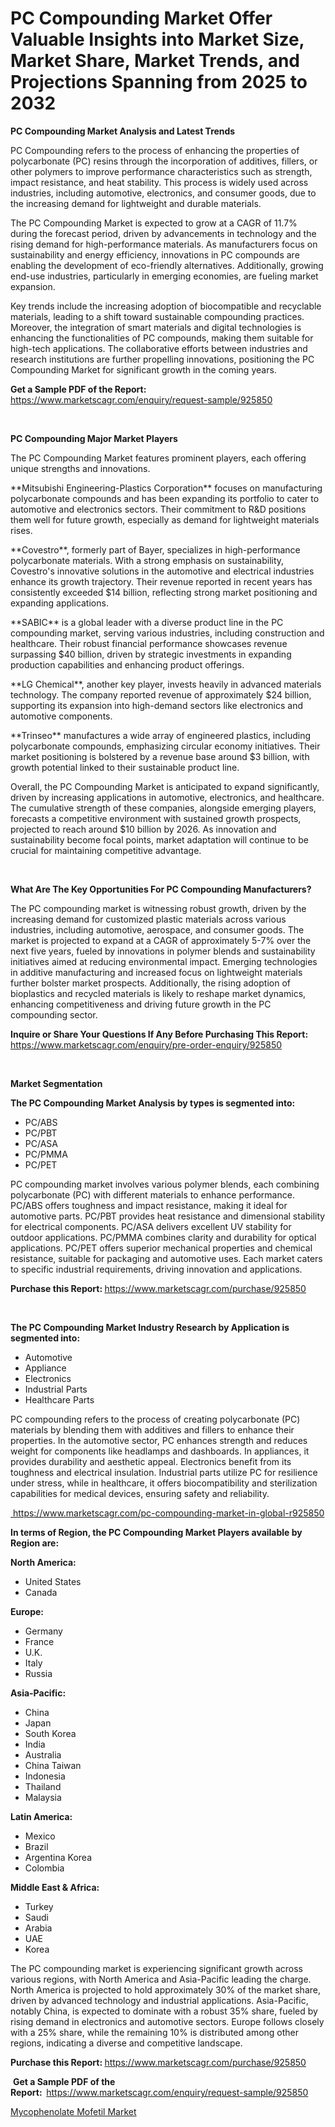 <p><h1>PC Compounding Market Offer Valuable Insights into Market Size, Market Share, Market Trends, and Projections Spanning from 2025 to 2032</h1></p><p><strong>PC Compounding Market Analysis and Latest Trends</strong></p>
<p><p>PC Compounding refers to the process of enhancing the properties of polycarbonate (PC) resins through the incorporation of additives, fillers, or other polymers to improve performance characteristics such as strength, impact resistance, and heat stability. This process is widely used across industries, including automotive, electronics, and consumer goods, due to the increasing demand for lightweight and durable materials.</p><p>The PC Compounding Market is expected to grow at a CAGR of 11.7% during the forecast period, driven by advancements in technology and the rising demand for high-performance materials. As manufacturers focus on sustainability and energy efficiency, innovations in PC compounds are enabling the development of eco-friendly alternatives. Additionally, growing end-use industries, particularly in emerging economies, are fueling market expansion. </p><p>Key trends include the increasing adoption of biocompatible and recyclable materials, leading to a shift toward sustainable compounding practices. Moreover, the integration of smart materials and digital technologies is enhancing the functionalities of PC compounds, making them suitable for high-tech applications. The collaborative efforts between industries and research institutions are further propelling innovations, positioning the PC Compounding Market for significant growth in the coming years.</p></p>
<p><strong>Get a Sample PDF of the Report:&nbsp;</strong> <a href="https://www.marketscagr.com/enquiry/request-sample/925850?utm_campaign=3095&utm_medium=2&utm_source=Github&utm_content=ia&utm_term=24032025&utm_id=pc-compounding">https://www.marketscagr.com/enquiry/request-sample/925850</a></p>
<p>&nbsp;</p>
<p><strong>PC Compounding Major Market Players</strong></p>
<p><p>The PC Compounding Market features prominent players, each offering unique strengths and innovations. </p><p>**Mitsubishi Engineering-Plastics Corporation** focuses on manufacturing polycarbonate compounds and has been expanding its portfolio to cater to automotive and electronics sectors. Their commitment to R&D positions them well for future growth, especially as demand for lightweight materials rises.</p><p>**Covestro**, formerly part of Bayer, specializes in high-performance polycarbonate materials. With a strong emphasis on sustainability, Covestro's innovative solutions in the automotive and electrical industries enhance its growth trajectory. Their revenue reported in recent years has consistently exceeded $14 billion, reflecting strong market positioning and expanding applications.</p><p>**SABIC** is a global leader with a diverse product line in the PC compounding market, serving various industries, including construction and healthcare. Their robust financial performance showcases revenue surpassing $40 billion, driven by strategic investments in expanding production capabilities and enhancing product offerings.</p><p>**LG Chemical**, another key player, invests heavily in advanced materials technology. The company reported revenue of approximately $24 billion, supporting its expansion into high-demand sectors like electronics and automotive components.</p><p>**Trinseo** manufactures a wide array of engineered plastics, including polycarbonate compounds, emphasizing circular economy initiatives. Their market positioning is bolstered by a revenue base around $3 billion, with growth potential linked to their sustainable product line.</p><p>Overall, the PC Compounding Market is anticipated to expand significantly, driven by increasing applications in automotive, electronics, and healthcare. The cumulative strength of these companies, alongside emerging players, forecasts a competitive environment with sustained growth prospects, projected to reach around $10 billion by 2026. As innovation and sustainability become focal points, market adaptation will continue to be crucial for maintaining competitive advantage.</p></p>
<p>&nbsp;</p>
<p><strong>What Are The Key Opportunities For PC Compounding Manufacturers?</strong></p>
<p><p>The PC compounding market is witnessing robust growth, driven by the increasing demand for customized plastic materials across various industries, including automotive, aerospace, and consumer goods. The market is projected to expand at a CAGR of approximately 5-7% over the next five years, fueled by innovations in polymer blends and sustainability initiatives aimed at reducing environmental impact. Emerging technologies in additive manufacturing and increased focus on lightweight materials further bolster market prospects. Additionally, the rising adoption of bioplastics and recycled materials is likely to reshape market dynamics, enhancing competitiveness and driving future growth in the PC compounding sector.</p></p>
<p><strong>Inquire or Share Your Questions If Any Before Purchasing This Report:</strong> <a href="https://www.marketscagr.com/enquiry/pre-order-enquiry/925850?utm_campaign=3095&utm_medium=2&utm_source=Github&utm_content=ia&utm_term=24032025&utm_id=pc-compounding">https://www.marketscagr.com/enquiry/pre-order-enquiry/925850</a></p>
<p>&nbsp;</p>
<p><strong>Market Segmentation</strong></p>
<p><strong>The PC Compounding Market Analysis by types is segmented into:</strong></p>
<p><ul><li>PC/ABS</li><li>PC/PBT</li><li>PC/ASA</li><li>PC/PMMA</li><li>PC/PET</li></ul></p>
<p><p>PC compounding market involves various polymer blends, each combining polycarbonate (PC) with different materials to enhance performance. PC/ABS offers toughness and impact resistance, making it ideal for automotive parts. PC/PBT provides heat resistance and dimensional stability for electrical components. PC/ASA delivers excellent UV stability for outdoor applications. PC/PMMA combines clarity and durability for optical applications. PC/PET offers superior mechanical properties and chemical resistance, suitable for packaging and automotive uses. Each market caters to specific industrial requirements, driving innovation and applications.</p></p>
<p><strong>Purchase this Report:&nbsp;</strong><a href="https://www.marketscagr.com/purchase/925850?utm_campaign=3095&utm_medium=2&utm_source=Github&utm_content=ia&utm_term=24032025&utm_id=pc-compounding">https://www.marketscagr.com/purchase/925850</a></p>
<p>&nbsp;</p>
<p><strong>The PC Compounding Market Industry Research by Application is segmented into:</strong></p>
<p><ul><li>Automotive</li><li>Appliance</li><li>Electronics</li><li>Industrial Parts</li><li>Healthcare Parts</li></ul></p>
<p><p>PC compounding refers to the process of creating polycarbonate (PC) materials by blending them with additives and fillers to enhance their properties. In the automotive sector, PC enhances strength and reduces weight for components like headlamps and dashboards. In appliances, it provides durability and aesthetic appeal. Electronics benefit from its toughness and electrical insulation. Industrial parts utilize PC for resilience under stress, while in healthcare, it offers biocompatibility and sterilization capabilities for medical devices, ensuring safety and reliability.</p></p>
<p><a href="https://www.marketscagr.com/pc-compounding-market-in-global-r925850?utm_campaign=3095&utm_medium=2&utm_source=Github&utm_content=ia&utm_term=24032025&utm_id=pc-compounding">&nbsp;https://www.marketscagr.com/pc-compounding-market-in-global-r925850</a></p>
<p><strong>In terms of Region, the PC Compounding Market Players available by Region are:</strong></p>
<p>
    <p> <strong> North America: </strong>
        <ul>
            <li>United States</li>
            <li>Canada</li>
        </ul>
        </p> 
    <p> <strong> Europe: </strong>
        <ul>
            <li>Germany</li>
            <li>France</li>
            <li>U.K.</li>
            <li>Italy</li>
            <li>Russia</li>
        </ul>
        </p> 
    <p> <strong> Asia-Pacific: </strong>
        <ul>
            <li>China</li>
            <li>Japan</li>
            <li>South Korea</li>
            <li>India</li>
            <li>Australia</li>
            <li>China Taiwan</li>
            <li>Indonesia</li>
            <li>Thailand</li>
            <li>Malaysia</li>
        </ul>
        </p> 
    <p> <strong> Latin America: </strong>
        <ul>
            <li>Mexico</li>
            <li>Brazil</li>
            <li>Argentina Korea</li>
            <li>Colombia</li>
        </ul>
        </p> 
    <p> <strong> Middle East & Africa: </strong>
        <ul>
            <li>Turkey</li>
            <li>Saudi</li>
            <li>Arabia</li>
            <li>UAE</li>
            <li>Korea</li>
        </ul>
    </p>
    </p>
<p><p>The PC compounding market is experiencing significant growth across various regions, with North America and Asia-Pacific leading the charge. North America is projected to hold approximately 30% of the market share, driven by advanced technology and industrial applications. Asia-Pacific, notably China, is expected to dominate with a robust 35% share, fueled by rising demand in electronics and automotive sectors. Europe follows closely with a 25% share, while the remaining 10% is distributed among other regions, indicating a diverse and competitive landscape.</p></p>
<p><strong>Purchase this Report: </strong><a href="https://www.marketscagr.com/purchase/925850?utm_campaign=3095&utm_medium=2&utm_source=Github&utm_content=ia&utm_term=24032025&utm_id=pc-compounding">https://www.marketscagr.com/purchase/925850</a></p>
<p>&nbsp;<strong>Get a Sample PDF of the Report:&nbsp;&nbsp;</strong><a href="https://www.marketscagr.com/enquiry/request-sample/925850?utm_campaign=3095&utm_medium=2&utm_source=Github&utm_content=ia&utm_term=24032025&utm_id=pc-compounding">https://www.marketscagr.com/enquiry/request-sample/925850</a></p>
<p><strong></strong></p>
<p><p><a href="https://github.com/muhjanaidu/Market-Research-Report-List-1/blob/main/mycophenolate-mofetil-market.md?utm_campaign=3095&utm_medium=2&utm_source=Github&utm_content=ia&utm_term=24032025&utm_id=pc-compounding">Mycophenolate Mofetil Market</a></p></p>